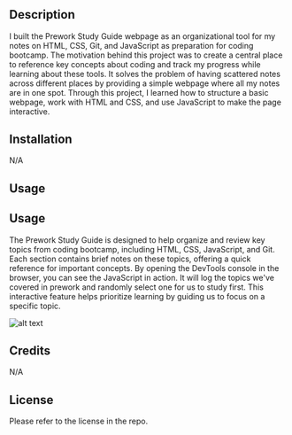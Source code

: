 # <Prework Study Guide Webpage>

## Description

I built the Prework Study Guide webpage as an organizational tool for my notes on HTML, CSS, Git, and JavaScript as preparation for coding bootcamp. The motivation behind this project was to create a central place to reference key concepts about coding and track my progress while learning about these tools. It solves the problem of having scattered notes across different places by providing a simple webpage where all my notes are in one spot. Through this project, I learned how to structure a basic webpage, work with HTML and CSS, and use JavaScript to make the page interactive.

## Installation

N/A

## Usage

## Usage

The Prework Study Guide is designed to help organize and review key topics from coding bootcamp, including HTML, CSS, JavaScript, and Git. Each section contains brief notes on these topics, offering a quick reference for important concepts. By opening the DevTools console in the browser, you can see the JavaScript in action. It will log the topics we've covered in prework and randomly select one for us to study first. This interactive feature helps prioritize learning by guiding us to focus on a specific topic.

![alt text](assets/images/screenshot.png)

## Credits

N/A

## License

Please refer to the license in the repo.
